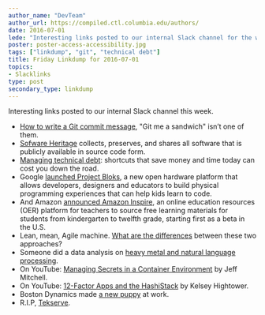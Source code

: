 ```yaml
---
author_name: "DevTeam"
author_url: https://compiled.ctl.columbia.edu/authors/
date: 2016-07-01
lede: "Interesting links posted to our internal Slack channel for the week ending 2016-07-01."
poster: poster-access-accessibility.jpg
tags: ["linkdump", "git", "technical debt"]
title: Friday Linkdump for 2016-07-01
topics:
- Slacklinks
type: post
secondary_type: linkdump
---
```


Interesting links posted to our internal Slack channel this week.

* [How to write a Git commit message](http://chris.beams.io/posts/git-commit/), "Git me a sandwich" isn’t one of them.
* [Sofware Heritage](https://www.softwareheritage.org/) collects, preserves, and shares all software that is publicly available in source code form. 
* [Managing technical debt](http://queue.acm.org/detail.cfm?id=2168798): shortcuts that save money and time today can cost you down the road.
* Google [launched Project Bloks](https://techcrunch.com/2016/06/27/google-launches-project-bloks-a-new-open-hardware-platform-for-teaching-kids-to-code/), a new open hardware platform that allows developers, designers and educators to build physical programming experiences that can help kids learn to code.
* And Amazon [announced Amazon Inspire](https://techcrunch.com/2016/06/27/amazon-jumps-into-online-learning-with-inspire-a-platform-for-free-crowdsourced-and-premium-materials/), an online education resources (OER) platform for teachers to source free learning materials for students from kindergarten to twelfth grade, starting first as a beta in the U.S.
* Lean, mean, Agile machine. [What are the differences](https://goleansixsigma.com/lean-vs-agile-whats-the-difference/) between these two approaches?
* Someone did a data analysis on [heavy metal and natural language processing](http://www.degeneratestate.org/posts/2016/Apr/20/heavy-metal-and-natural-language-processing-part-1/).
* On YouTube: [Managing Secrets in a Container Environment](https://www.youtube.com/watch?v=skENC9aXgco) by Jeff Mitchell.
* On YouTube: [12-Factor Apps and the HashiStack](https://www.youtube.com/watch?v=gf43TcWjBrE) by Kelsey Hightower.
* Boston Dynamics made [a new puppy](https://www.youtube.com/watch?v=tf7IEVTDjng) at work.
* R.I.P, [Tekserve](http://mobile.nytimes.com/2016/06/30/nyregion/tekserve-precursor-to-the-apple-store-to-close-after-29-years.html).

